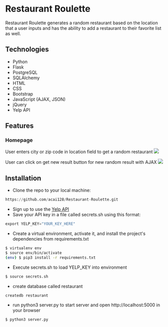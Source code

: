 # Restaurant Roulette 

Restaurant Roulette generates a random restaurant based on the location that a user inputs and has the ability to add a restaurant to their favorite list as well. 

## Technologies 

* Python 
* Flask 
* PostgreSQL
* SQLAlchemy
* HTML 
* CSS
* Bootstrap
* JavaScript (AJAX, JSON)
* jQuery 
* Yelp API 

## Features 

### Homepage 

User enters city or zip code in location field to get a random restaurant 
![](recording(2).gif)

User can click on get new result button for new random result with AJAX 
![](recording(3).gif)


## Installation 

* Clone the repo to your local machine: 
```python
https://github.com/acai128/Restaurant-Roulette.git
```
* Sign up to use the [Yelp API](https://www.yelp.com/developers/documentation/v3/get_started)
* Save your API key in a file called secrets.sh using this format: 

```python
export YELP_KEY="YOUR_KEY_HERE"
```

* Create a virtual environment, activate it, and install the project's dependencies from requirements.txt 

```bash
$ virtualenv env
$ source env/bin/activate
(env) $ pip3 install -r requirements.txt
```
* Execute secrets.sh to load YELP_KEY into environment 

```bash
$ source secrets.sh
```

* create database called restaurant 

```bash
createdb restaurant
```

* run python3 server.py to start server and open http://localhost:5000 in your browser

```bash
$ python3 server.py
```

